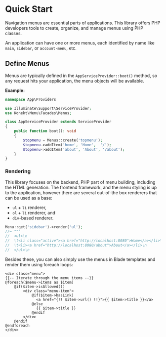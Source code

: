 # Quick Start

Navigation menus are essential parts of applications. This library offers PHP developers tools to create, organize,
and manage menus using PHP classes.

An application can have one or more menus, each identified by name like `main`, `sidebar`, or `account-menu`, etc.

## Define Menus

Menus are typically defined in the `AppServiceProvider::boot()` method, so any request hits your application, the menu
objects will be available.

**Example:**

```php
namespace App\Providers

use Illuminate\Support\ServiceProvider;
use Konekt\Menu\Facades\Menus;

class AppServiceProvider extends ServiceProvider
{
    public function boot(): void
    {
        $topmenu = Menus::create('topmenu');
        $topmenu->addItem('home', 'Home',  '/');
        $topmenu->addItem('about', 'About', '/about');
    }
}
```

### Rendering

This library focuses on the backend, PHP part of menu building, including the HTML generation.
The frontend framework, and the menu styling is up to the application, however there are several out-of-the box
renderers that can be used as a base:

- `ul` + `li` renderer,
- `ol` + `li` renderer, and
- `div`-based renderer.

```php
Menu::get('sidebar')->render('ul');
//= """
//  <ul>\n
//  \t<li class="active"><a href="http://localhost:8080">Home</a></li>\n
//  \t<li><a href="http://localhost:8080/about">About</a></li>\n
//  </ul>\n
```

Besides these, you can also simply use the menus in Blade templates and render them using foreach loops:

```blade
<div class="menu">
{{-- Iterate through the menu items --}}
@foreach($menu->items as $item)
    @if($item->isAllowed())
        <div class="menu-item">
            @if($item->hasLink)
              <a href="{!! $item->url() !!}">{{ $item->title }}</a>
            @else
              {{ $item->title }}
            @endif
        </div>
    @endif
@endforeach
</div>
```
